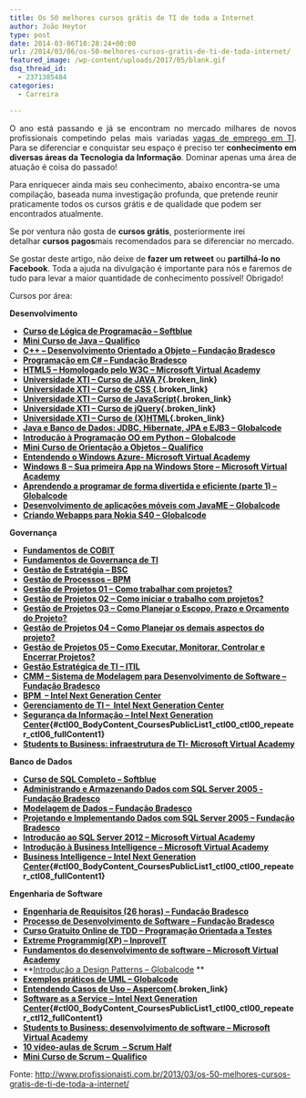 ```yaml
---
title: Os 50 melhores cursos grátis de TI de toda a Internet
author: João Heytor
type: post
date: 2014-03-06T10:28:24+00:00
url: /2014/03/06/os-50-melhores-cursos-gratis-de-ti-de-toda-internet/
featured_image: /wp-content/uploads/2017/05/blank.gif
dsq_thread_id:
  - 2371385484
categories:
  - Carreira

---
```

<p style="text-align: justify">
  O ano está passando e já se encontram no mercado milhares de novos profissionais competindo pelas mais variadas <a title="Oportunidades em TI" href="http://profissionaisti.com.br/empregos/" target="_blank">vagas de emprego em TI</a>. Para se diferenciar e conquistar seu espaço é preciso ter <strong>conhecimento em diversas áreas da Tecnologia da Informação</strong>. Dominar apenas uma área de atuação é coisa do passado!
</p>

Para enriquecer ainda mais seu conhecimento, abaixo encontra-se uma compilação, baseada numa investigação profunda, que pretende reunir praticamente todos os cursos grátis e de qualidade que podem ser encontrados atualmente.

Se por ventura não gosta de **cursos grátis**, posteriormente irei detalhar **cursos pagos**mais recomendados para se diferenciar no mercado.

Se gostar deste artigo, não deixe de **fazer um retweet** ou **partilhá-lo no Facebook**. Toda a ajuda na divulgação é importante para nós e faremos de tudo para levar a maior quantidade de conhecimento possível! Obrigado!

Cursos por área:

**Desenvolvimento**

  * **<a href="http://www.softblue.com.br/site/curso/id/6/CURSO+LOGICA+DE+PROGRAMACAO+BASICO+ON+LINE+LO06" target="_blank">Curso de Lógica de Programação – Softblue</a>**
  * **<a href="http://www.qualifico.com.br/inscricao1.free.asp?curso=JBM" target="_blank" class="broken_link">Mini Curso de Java &#8211; Qualifico</a>**
  * **<a href="http://www.ev.org.br/Cursos/Lists/Cursos/DispForm.aspx?ID=22" target="_self" class="broken_link">C++ – Desenvolvimento Orientado a Objeto – Fundação Bradesco<img loading="lazy" alt="Use SHIFT+ENTER para abrir o menu (nova janela)" src="http://www.ev.org.br/_layouts/images/blank.gif" width="1" height="1" border="0" /></a>**
  * **<a href="http://www.ev.org.br/Cursos/Lists/Cursos/DispForm.aspx?ID=40" target="_self" class="broken_link">Programação em C# – Fundação Bradesco</a>**
  * **<a href="http://www.microsoftvirtualacademy.com/training-courses/html5-homologado-pelo-w3c" target="_blank">HTML5 – Homologado pelo W3C &#8211; Microsoft Virtual Academy</a>**
  * **[Universidade XTI – Curso de JAVA 7][1]{.broken_link}**
  * **[Universidade XTI – Curso de CSS ][2]{.broken_link}**
  * **[Universidade XTI – Curso de JavaScript][3]{.broken_link}**
  * **[Universidade XTI – Curso de jQuery][4]{.broken_link}**
  * **[Universidade XTI – Curso de (X)HTML][5]{.broken_link}**
  * **<a title="Clique para saber mais sobre este minicurso" href="http://www.globalcode.com.br/gratuitos/minicursos/minicurso-java-e-banco-de-dados-jdbc-hibernate-jpa-e-ejb-3" target="_blank">Java e Banco de Dados: JDBC, Hibernate, JPA e EJB3 – Globalcode</a>**
  * **<a title="Clique para saber mais sobre este minicurso" href="http://www.globalcode.com.br/gratuitos/minicursos/minicurso-introducao-a-programacao-orientada-a-objetos-em-python" target="_blank">Introdução à Programação OO em Python – Globalcode</a>**
  * **<a href="http://www.qualifico.com.br/curso.asp?curso=MOO" target="_blank" class="broken_link">Mini Curso de Orientação a Objetos &#8211; Qualifico</a>**
  * **<a href="http://www.microsoftvirtualacademy.com/training-courses/entendendo-o-windows-azure" target="_blank">Entendendo o Windows Azure- Microsoft Virtual Academy</a>**
  * **<a href="http://www.microsoftvirtualacademy.com/training-courses/windows-8-sua-primeira-app-na-windows-store" target="_blank">Windows 8 – Sua primeira App na Windows Store &#8211; Microsoft Virtual Academy</a>**
  * **<a title="Clique para saber mais sobre este minicurso" href="http://www.globalcode.com.br/gratuitos/minicursos/minicurso-aprendendo-a-programar-de-forma-divertida-e-eficiente" target="_blank">Aprendendo a programar de forma divertida e eficiente (parte 1) – Globalcode</a>**
  * **<a title="Clique para saber mais sobre este minicurso" href="http://www.globalcode.com.br/gratuitos/minicursos/minicurso-desenvolvimento-de-aplicacoes-moveis-com-javaME" target="_blank">Desenvolvimento de aplicações móveis com JavaME – Globalcode</a>**
  * **<a title="Clique para saber mais sobre este minicurso" href="http://www.globalcode.com.br/gratuitos/minicursos/minicurso-criando-webapps-para-nokia-s40" target="_blank">Criando Webapps para Nokia S40 – Globalcode</a>**

**Governança**

  * **<a href="http://www.ev.org.br/Cursos/Lists/Cursos/DispForm.aspx?ID=67" target="_self" class="broken_link">Fundamentos de COBIT<img loading="lazy" alt="Use SHIFT+ENTER para abrir o menu (nova janela)" src="http://www.ev.org.br/_layouts/images/blank.gif" width="1" height="1" border="0" /></a>**
  * **<a href="http://www.ev.org.br/Cursos/Lists/Cursos/DispForm.aspx?ID=81" target="_self" class="broken_link">Fundamentos de Governança de TI<img loading="lazy" alt="Use SHIFT+ENTER para abrir o menu (nova janela)" src="http://www.ev.org.br/_layouts/images/blank.gif" width="1" height="1" border="0" /></a>**
  * **<a href="http://www.ev.org.br/Cursos/Lists/Cursos/DispForm.aspx?ID=82" target="_self" class="broken_link">Gestão de Estratégia – BSC<img loading="lazy" alt="Use SHIFT+ENTER para abrir o menu (nova janela)" src="http://www.ev.org.br/_layouts/images/blank.gif" width="1" height="1" border="0" /></a>**
  * **<a href="http://www.ev.org.br/Cursos/Lists/Cursos/DispForm.aspx?ID=51" target="_self" class="broken_link">Gestão de Processos – BPM<img loading="lazy" alt="Use SHIFT+ENTER para abrir o menu (nova janela)" src="http://www.ev.org.br/_layouts/images/blank.gif" width="1" height="1" border="0" /></a>**
  * **<a href="http://www.ev.org.br/Cursos/Lists/Cursos/DispForm.aspx?ID=83" target="_self" class="broken_link">Gestão de Projetos 01 – Como trabalhar com projetos?<img loading="lazy" alt="Use SHIFT+ENTER para abrir o menu (nova janela)" src="http://www.ev.org.br/_layouts/images/blank.gif" width="1" height="1" border="0" /></a>**
  * **<a href="http://www.ev.org.br/Cursos/Lists/Cursos/DispForm.aspx?ID=84" target="_self" class="broken_link">Gestão de Projetos 02 – Como iniciar o trabalho com projetos?<img loading="lazy" alt="Use SHIFT+ENTER para abrir o menu (nova janela)" src="http://www.ev.org.br/_layouts/images/blank.gif" width="1" height="1" border="0" /></a>**
  * **<a href="http://www.ev.org.br/Cursos/Lists/Cursos/DispForm.aspx?ID=85" target="_self" class="broken_link">Gestão de Projetos 03 – Como Planejar o Escopo, Prazo e Orçamento do Projeto?<img loading="lazy" alt="Use SHIFT+ENTER para abrir o menu (nova janela)" src="http://www.ev.org.br/_layouts/images/blank.gif" width="1" height="1" border="0" /></a>**
  * **<a href="http://www.ev.org.br/Cursos/Lists/Cursos/DispForm.aspx?ID=86" target="_self" class="broken_link">Gestão de Projetos 04 – Como Planejar os demais aspectos do projeto?</a>**
  * **<a href="http://www.ev.org.br/Cursos/Lists/Cursos/DispForm.aspx?ID=87" target="_self" class="broken_link">Gestão de Projetos 05 – Como Executar, Monitorar, Controlar e Encerrar Projetos?<img loading="lazy" alt="Use SHIFT+ENTER para abrir o menu (nova janela)" src="http://www.ev.org.br/_layouts/images/blank.gif" width="1" height="1" border="0" /></a>**
  * **<a href="http://www.ev.org.br/Cursos/Lists/Cursos/DispForm.aspx?ID=64" target="_self" class="broken_link">Gestão Estratégica de TI – ITIL<img loading="lazy" alt="Use SHIFT+ENTER para abrir o menu (nova janela)" src="http://www.ev.org.br/_layouts/images/blank.gif" width="1" height="1" border="0" /></a>**
  * **<a href="http://www.ev.org.br/Cursos/Lists/Cursos/DispForm.aspx?ID=16" target="_blank" class="broken_link">CMM – Sistema de Modelagem para Desenvolvimento de Software – Fundação Bradesco<img loading="lazy" alt="Use SHIFT+ENTER para abrir o menu (nova janela)" src="http://www.ev.org.br/_layouts/images/blank.gif" width="1" height="1" border="0" /></a>**
  * **<a href="http://www.nextgenerationcenter.com/detalle-curso/BPM.aspx?PageID=1" target="_blank">BPM  &#8211; Intel Next Generation Center</a>**
  * **<a href="http://www.nextgenerationcenter.com/detalle-curso/Gerenciamento_de_TI.aspx?PageID=1" target="_blank">Gerenciamento de TI –  Intel Next Generation Center</a>**
  * **[Segurança da Informação &#8211; Intel Next Generation Center][6]{#ctl00_BodyContent_CoursesPublicList1_ctl00_ctl00_repeater_ctl06_fullContent1}**
  * **<a href="http://www.microsoftvirtualacademy.com/training-courses/students-to-business-infraestrutura-de-ti" target="_blank">Students to Business: infraestrutura de TI- Microsoft Virtual Academy</a>**

**Banco de Dados**

  * **<a href="http://www.softblue.com.br/site/curso/id/3/CURSO+SQL+COMPLETO+BASICO+AO+AVANCADO+ON+LINE+BD03" target="_blank">Curso de SQL Completo – Softblue</a>**
  * **<a href="http://www.ev.org.br/Cursos/Lists/Cursos/DispForm.aspx?ID=65" target="_self" class="broken_link">Administrando e Armazenando Dados com SQL Server 2005 -Fundação Bradesco<img loading="lazy" alt="Use SHIFT+ENTER para abrir o menu (nova janela)" src="http://www.ev.org.br/_layouts/images/blank.gif" width="1" height="1" border="0" /></a>**
  * **<a href="http://www.ev.org.br/Cursos/Lists/Cursos/DispForm.aspx?ID=61" target="_self" class="broken_link">Modelagem de Dados – Fundação Bradesco<img loading="lazy" alt="Use SHIFT+ENTER para abrir o menu (nova janela)" src="http://www.ev.org.br/_layouts/images/blank.gif" width="1" height="1" border="0" /></a>**
  * **<a href="http://www.ev.org.br/Cursos/Lists/Cursos/DispForm.aspx?ID=66" target="_self" class="broken_link">Projetando e Implementando Dados com SQL Server 2005 – Fundação Bradesco</a>**
  * **<a href="http://www.microsoftvirtualacademy.com/training-courses/introducao-ao-sql-server-2012" target="_blank">Introdução ao SQL Server 2012 – Microsoft Virtual Academ</a>y**
  * **<a href="http://www.microsoftvirtualacademy.com/training-courses/introducao-a-business-intelligence" target="_blank">Introdução à Business Intelligence – Microsoft Virtual Academy</a>**
  * **[Business Intelligence &#8211; Intel Next Generation Center][7]{#ctl00_BodyContent_CoursesPublicList1_ctl00_ctl00_repeater_ctl08_fullContent1}**

**Engenharia de Software**

  * **<a href="http://www.ev.org.br/Cursos/Lists/Cursos/DispForm.aspx?ID=17" target="_blank" class="broken_link">Engenharia de Requisitos (26 horas) – Fundação Bradesco</a>**
  * **<a href="http://www.ev.org.br/Cursos/Lists/Cursos/CursosOnline.aspx?List=98e0d3db-98a8-470b-add0-1ca8f9acf05c&ID=18&Source=http%3A%2F%2Fwww%2Eev%2Eorg%2Ebr%2FCursos%2FPaginas%2FOnline%2Easpx" target="_blank" class="broken_link">Processo de Desenvolvimento de Software – Fundação Bradesco</a>**
  * **[Curso Gratuito Online de TDD – Programação Orientada a Testes][8]**
  * **<a href="http://improveit.com.br/xp" target="_blank" class="broken_link">Extreme Programmig(XP) – InproveIT</a>**
  * **<a href="http://www.microsoftvirtualacademy.com/training-courses/fundamentos-do-desenvolvimento-de-software" target="_blank">Fundamentos do desenvolvimento de software &#8211; Microsoft Virtual Academy</a>**
  * **<a title="Clique para saber mais sobre este minicurso" href="http://www.globalcode.com.br/gratuitos/minicursos/minicurso-introducao-a-design-patterns" target="_blank">Introdução a Design Patterns &#8211; Globalcode</a> **
  * **<a title="Clique para saber mais sobre este minicurso" href="http://www.globalcode.com.br/gratuitos/minicursos/minicurso-exemplos-praticos-de-uml" target="_blank">Exemplos práticos de UML – Globalcode</a>**
  * **[Entendendo Casos de Uso – Aspercom][9]{.broken_link}**
  * **[Software as a Service &#8211; Intel Next Generation Center][10]{#ctl00_BodyContent_CoursesPublicList1_ctl00_ctl00_repeater_ctl12_fullContent1}**
  * **<a href="http://www.microsoftvirtualacademy.com/training-courses/students-to-business-desenvolvimento-de-software" target="_blank">Students to Business: desenvolvimento de software &#8211; Microsoft Virtual Academy</a>**
  * **<a href="http://blog.myscrumhalf.com/webinar-scrum/" target="_blank">10 vídeo-aulas de Scrum  &#8211; Scrum Half</a>**
  * **<a href="http://www.qualifico.com.br/inscricao1.free.asp?curso=SCM" target="_blank" class="broken_link">Mini Curso de Scrum – Qualifico</a>**

Fonte: <a href="http://www.profissionaisti.com.br/2013/03/os-50-melhores-cursos-gratis-de-ti-de-toda-a-internet/" target="_blank">http://www.profissionaisti.com.br/2013/03/os-50-melhores-cursos-gratis-de-ti-de-toda-a-internet/</a>

 [1]: http://www.youtube.com/playlist?list=PLA03DEA5320ECBF85
 [2]: http://www.youtube.com/playlist?list=PL818DE9B26FECFB02
 [3]: http://www.youtube.com/playlist?list=PL48981947BAC7C172
 [4]: http://www.youtube.com/playlist?list=PL0BF91DBECE5F52F9
 [5]: http://www.youtube.com/playlist?list=PL58E7AE1ABE557AE4
 [6]: http://www.nextgenerationcenter.com/detalle-curso/Seguran%c3%a7a_da_Informa%c3%a7%c3%a3o.aspx?PageID=1
 [7]: http://www.nextgenerationcenter.com/detalle-curso/Business_Intelligence.aspx?PageID=1
 [8]: http://www.portalgsti.com.br/2011/09/curso-gratuito-online-de-tdd.html
 [9]: http://www.aspercom.com.br/ead/course/view.php?id=6
 [10]: http://www.nextgenerationcenter.com/detalle-curso/Software_as_a_Service.aspx?PageID=1